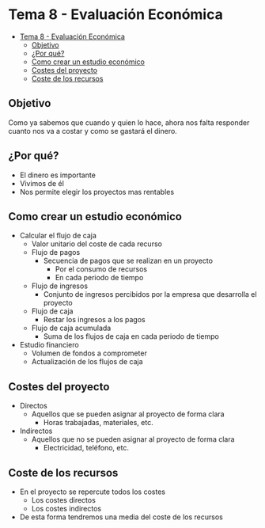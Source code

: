 <!-- markdownlint-disable MD004 -->
# Tema 8 - Evaluación Económica

- [Tema 8 - Evaluación Económica](#tema-8---evaluación-económica)
  - [Objetivo](#objetivo)
  - [¿Por qué?](#por-qué)
  - [Como crear un estudio económico](#como-crear-un-estudio-económico)
  - [Costes del proyecto](#costes-del-proyecto)
  - [Coste de los recursos](#coste-de-los-recursos)

## Objetivo

Como ya sabemos que cuando y quien lo hace, ahora nos falta responder cuanto nos va a costar y como se gastará el dinero.

## ¿Por qué?

- El dinero es importante
- Vivimos de él
- Nos permite elegir los proyectos mas rentables

## Como crear un estudio económico

- Calcular el flujo de caja
  - Valor unitario del coste de cada recurso
  - Flujo de pagos
    - Secuencia de pagos que se realizan en un proyecto
      - Por el consumo de recursos
      - En cada periodo de tiempo
  - Flujo de ingresos
    - Conjunto de ingresos percibidos por la empresa que desarrolla el proyecto
  - Flujo de caja
    - Restar los ingresos a los pagos
  - Flujo de caja acumulada
    - Suma de los flujos de caja en cada periodo de tiempo
- Estudio financiero
  - Volumen de fondos a comprometer
  - Actualización de los flujos de caja

## Costes del proyecto

- Directos
  - Aquellos que se pueden asignar al proyecto de forma clara
    - Horas trabajadas, materiales, etc.
- Indirectos
  - Aquellos que no se pueden asignar al proyecto de forma clara
    - Electricidad, teléfono, etc.

## Coste de los recursos

- En el proyecto se repercute todos los costes
  - Los costes directos
  - Los costes indirectos
- De esta forma tendremos una media del coste de los recursos
